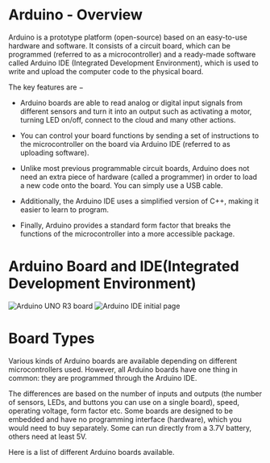 
# Arduino - Overview

Arduino is a prototype platform (open-source) based on an easy-to-use hardware and software. It consists of a circuit board, which can be programmed (referred to as a microcontroller) and a ready-made software called Arduino IDE (Integrated Development Environment), which is used to write and upload the computer code to the physical board.

The key features are −

- Arduino boards are able to read analog or digital input signals from different sensors and turn it into an output such as activating a motor, turning LED on/off, connect to the cloud and many other actions.

- You can control your board functions by sending a set of instructions to the microcontroller on the board via Arduino IDE (referred to as uploading software).

- Unlike most previous programmable circuit boards, Arduino does not need an extra piece of hardware (called a programmer) in order to load a new code onto the board. You can simply use a USB cable.

- Additionally, the Arduino IDE uses a simplified version of C++, making it easier to learn to program.

- Finally, Arduino provides a standard form factor that breaks the functions of the microcontroller into a more accessible package.

# Arduino Board and IDE(Integrated Development Environment)

![Arduino UNO R3 board](https://i.imgur.com/6uYuZAM.jpg)
![Arduino IDE initial page](https://i.imgur.com/KxsuUnY.jpg)


# Board Types

Various kinds of Arduino boards are available depending on different microcontrollers used. However, all Arduino boards have one thing in common: they are programmed through the Arduino IDE.

The differences are based on the number of inputs and outputs (the number of sensors, LEDs, and buttons you can use on a single board), speed, operating voltage, form factor etc. Some boards are designed to be embedded and have no programming interface (hardware), which you would need to buy separately. Some can run directly from a 3.7V battery, others need at least 5V.

Here is a list of different Arduino boards available.


